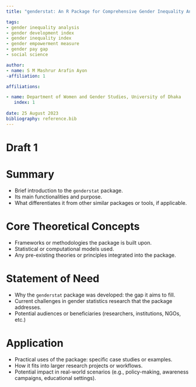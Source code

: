 ```yaml
---
title: "genderstat: An R Package for Comprehensive Gender Inequality Analysis"

tags: 
- gender inequality analysis
- gender development index
- gender inequality index
- gender empowerment measure
- gender pay gap
- social science

author: 
- name: S M Mashrur Arafin Ayon
-affiliation: 1

affiliations: 

- name: Department of Women and Gender Studies, University of Dhaka
   index: 1
   
date: 25 August 2023
bibliography: reference.bib
---
```


# Draft 1
# Summary

- Brief introduction to the `genderstat` package.
- Its main functionalities and purpose.
- What differentiates it from other similar packages or tools, if applicable.


# Core Theoretical Concepts

- Frameworks or methodologies the package is built upon.
- Statistical or computational models used.
- Any pre-existing theories or principles integrated into the package.

# Statement of Need

- Why the `genderstat` package was developed: the gap it aims to fill.
- Current challenges in gender statistics research that the package addresses.
- Potential audiences or beneficiaries (researchers, institutions, NGOs, etc.)

# Application

- Practical uses of the package: specific case studies or examples.
- How it fits into larger research projects or workflows.
- Potential impact in real-world scenarios (e.g., policy-making, awareness campaigns, educational settings).
